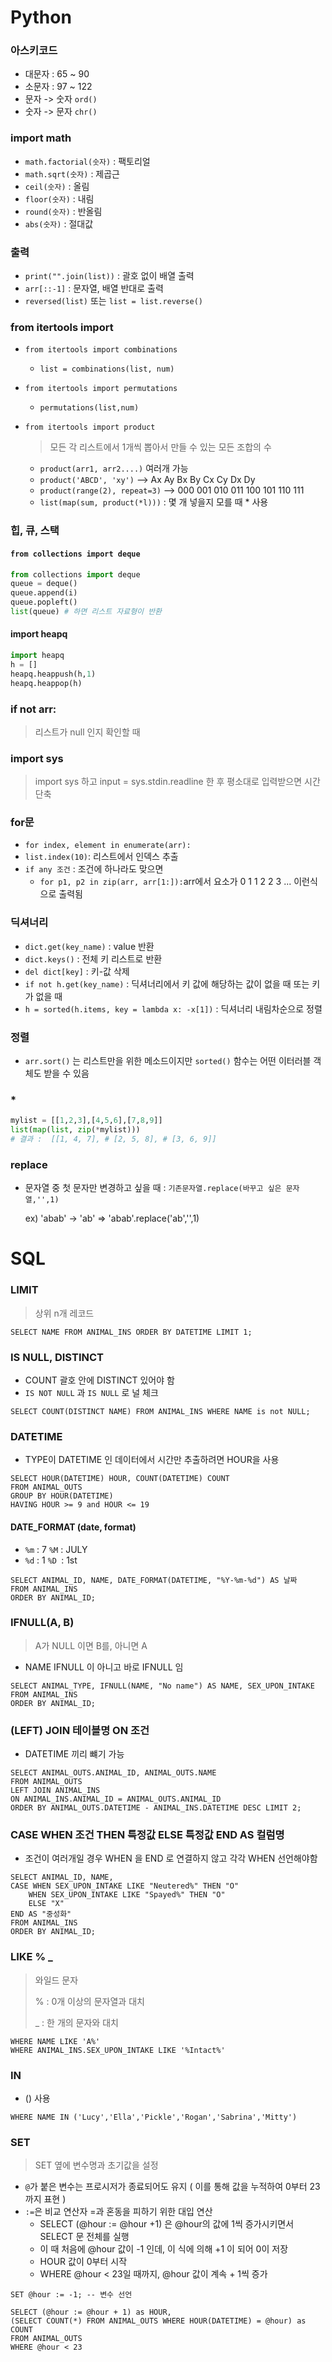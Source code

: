 # Python

### 아스키코드

- 대문자 : 65 ~ 90
- 소문자 : 97 ~ 122
- 문자 -> 숫자 `ord()`
- 숫자 -> 문자 `chr()`



### import math

- `math.factorial(숫자)` : 팩토리얼
- `math.sqrt(숫자)` : 제곱근
- `ceil(숫자)` : 올림
- `floor(숫자)` : 내림
- `round(숫자)` : 반올림
- `abs(숫자)` : 절대값



### 출력

- `print("".join(list))` : 괄호 없이 배열 출력
- `arr[::-1]` : 문자열, 배열 반대로 출력
- `reversed(list)` 또는 `list = list.reverse()`



### from itertools import

- `from itertools import combinations`

  - `list = combinations(list, num)`

- `from itertools import permutations`

  - `permutations(list,num)`

- `from itertools import product`

  > 모든 각 리스트에서 1개씩 뽑아서 만들 수 있는 모든 조합의 수

  - `product(arr1, arr2....)` 여러개 가능
  - `product('ABCD', 'xy')` --> Ax Ay Bx By Cx Cy Dx Dy
  - `product(range(2), repeat=3)` --> 000 001 010 011 100 101 110 111
  - `list(map(sum, product(*l)))` : 몇 개 넣을지 모를 때 * 사용



### 힙, 큐, 스택

#### `from collections import deque`

```python
from collections import deque
queue = deque()
queue.append(i) 	
queue.popleft()
list(queue) # 하면 리스트 자료형이 반환
```



#### import heapq

```python
import heapq
h = []
heapq.heappush(h,1)
heapq.heappop(h)
```



### if not arr:

> 리스트가 null 인지 확인할 때



### import sys

> import sys 하고 input = sys.stdin.readline 한 후 평소대로 입력받으면 시간 단축



### for문

- `for index, element in enumerate(arr):`
- `list.index(10)`: 리스트에서 인덱스 추출
- `if any 조건` : 조건에 하나라도 맞으면
  - `for p1, p2 in zip(arr, arr[1:]):`arr에서 요소가 0 1	1 2 	2 3 ... 이런식으로 출력됨



### 딕셔너리

- `dict.get(key_name)` : value 반환
- `dict.keys()` : 전체 키 리스트로 반환
- `del dict[key]` : 키-값 삭제
- `if not h.get(key_name)` : 딕셔너리에서 키 값에 해당하는 값이 없을 때 또는 키가 없을 때
- `h = sorted(h.items, key = lambda x: -x[1])` : 딕셔너리 내림차순으로 정렬



### 정렬

- `arr.sort()` 는 리스트만을 위한 메소드이지만 `sorted()` 함수는 어떤 이터러블 객체도 받을 수 있음



### *

```python
mylist = [[1,2,3],[4,5,6],[7,8,9]]
list(map(list, zip(*mylist)))	
# 결과 :  [[1, 4, 7], # [2, 5, 8], # [3, 6, 9]]
```



### replace

- 문자열 중 첫 문자만 변경하고 싶을 때 :  `기존문자열.replace(바꾸고 싶은 문자열,'',1) `

  ex) 'abab' -> 'ab'   =>   'abab'.replace('ab','',1)



# SQL

### LIMIT

> 상위 n개 레코드

```mysql
SELECT NAME FROM ANIMAL_INS ORDER BY DATETIME LIMIT 1;
```



### IS NULL, DISTINCT

- COUNT 괄호 안에 DISTINCT 있어야 함
- `IS NOT NULL` 과 `IS NULL` 로 널 체크

```mysql
SELECT COUNT(DISTINCT NAME) FROM ANIMAL_INS WHERE NAME is not NULL;
```



### DATETIME

- TYPE이 DATETIME 인 데이터에서 시간만 추출하려면 HOUR을 사용

```mysql
SELECT HOUR(DATETIME) HOUR, COUNT(DATETIME) COUNT
FROM ANIMAL_OUTS
GROUP BY HOUR(DATETIME)
HAVING HOUR >= 9 and HOUR <= 19
```

#### DATE_FORMAT (date, format) 

- `%m` : 7	`%M` : JULY
- `%d` : 1	`%D `: 1st

```mysql
SELECT ANIMAL_ID, NAME, DATE_FORMAT(DATETIME, "%Y-%m-%d") AS 날짜
FROM ANIMAL_INS
ORDER BY ANIMAL_ID;
```



### IFNULL(A, B)

> A가 NULL 이면 B를, 아니면 A 

- NAME IFNULL 이 아니고 바로 IFNULL 임

```mysql
SELECT ANIMAL_TYPE, IFNULL(NAME, "No name") AS NAME, SEX_UPON_INTAKE
FROM ANIMAL_INS
ORDER BY ANIMAL_ID;
```



### (LEFT) JOIN 테이블명 ON 조건

- DATETIME 끼리 뺴기 가능

```mysql
SELECT ANIMAL_OUTS.ANIMAL_ID, ANIMAL_OUTS.NAME
FROM ANIMAL_OUTS
LEFT JOIN ANIMAL_INS 
ON ANIMAL_INS.ANIMAL_ID = ANIMAL_OUTS.ANIMAL_ID
ORDER BY ANIMAL_OUTS.DATETIME - ANIMAL_INS.DATETIME DESC LIMIT 2;
```



### CASE WHEN 조건 THEN 특정값 ELSE 특정값 END AS 컬럼명

- 조건이 여러개일 경우 WHEN 을 END 로 연결하지 않고 각각 WHEN 선언해야함

```mysql
SELECT ANIMAL_ID, NAME,
CASE WHEN SEX_UPON_INTAKE LIKE "Neutered%" THEN "O"
    WHEN SEX_UPON_INTAKE LIKE "Spayed%" THEN "O"
    ELSE "X"
END AS "중성화"
FROM ANIMAL_INS
ORDER BY ANIMAL_ID;
```



### LIKE % _

> 와일드 문자 
>
> % : 0개 이상의 문자열과 대치
>
> _ : 한 개의 문자와 대치

```mysql
WHERE NAME LIKE 'A%'
WHERE ANIMAL_INS.SEX_UPON_INTAKE LIKE '%Intact%' 
```



### IN

- () 사용

```mysql
WHERE NAME IN ('Lucy','Ella','Pickle','Rogan','Sabrina','Mitty')
```



### SET

>  SET 옆에 변수명과 초기값을 설정

- `@`가 붙은 변수는 프로시저가 종료되어도 유지 ( 이를 통해 값을 누적하여 0부터 23까지 표현 )
- `:=`은 비교 연산자 =과 혼동을 피하기 위한 대입 연산
  - SELECT (@hour := @hour +1) 은 @hour의 값에 1씩 증가시키면서 SELECT 문 전체를 실행
  - 이 때 처음에 @hour 값이 -1 인데, 이 식에 의해 +1 이 되어 0이 저장
  - HOUR 값이 0부터 시작
  - WHERE @hour < 23일 때까지, @hour 값이 계속 + 1씩 증가

```mysql
SET @hour := -1; -- 변수 선언

SELECT (@hour := @hour + 1) as HOUR,
(SELECT COUNT(*) FROM ANIMAL_OUTS WHERE HOUR(DATETIME) = @hour) as COUNT
FROM ANIMAL_OUTS
WHERE @hour < 23
```



